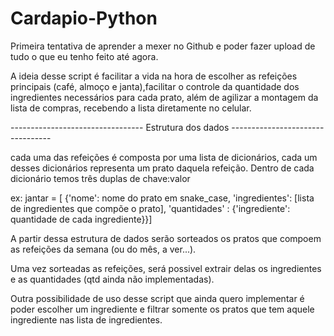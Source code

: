 # Cardapio-Python
Primeira tentativa de aprender a mexer no Github e poder fazer upload de tudo o que eu tenho feito até agora.

A ideia desse script é facilitar a vida na hora de escolher as refeições principais (café, almoço e janta),facilitar o controle da quantidade dos ingredientes necessários para cada prato, além de agilizar a montagem da lista de compras, recebendo a lista diretamente no celular.

--------------------------------- Estrutura dos dados ---------------------------------

cada uma das refeições é composta por uma lista de dicionários, cada um desses dicionários representa um prato daquela
refeição. Dentro de cada dicionário temos três duplas de chave:valor

ex:
jantar = [ {'nome': nome do prato em snake_case, 'ingredientes': [lista de ingredientes que compõe o prato],
'quantidades' : {'ingrediente': quantidade de cada ingrediente}}]

A partir dessa estrutura de dados serão sorteados os pratos que compoem as refeições da semana (ou do mês, a ver...).

Uma vez sorteadas as refeições, será possivel extrair delas os ingredientes e as quantidades (qtd ainda não implementadas).

Outra possibilidade de uso desse script que ainda quero implementar é poder escolher um ingrediente e filtrar somente os pratos que tem aquele ingrediente
nas lista de ingredientes.


